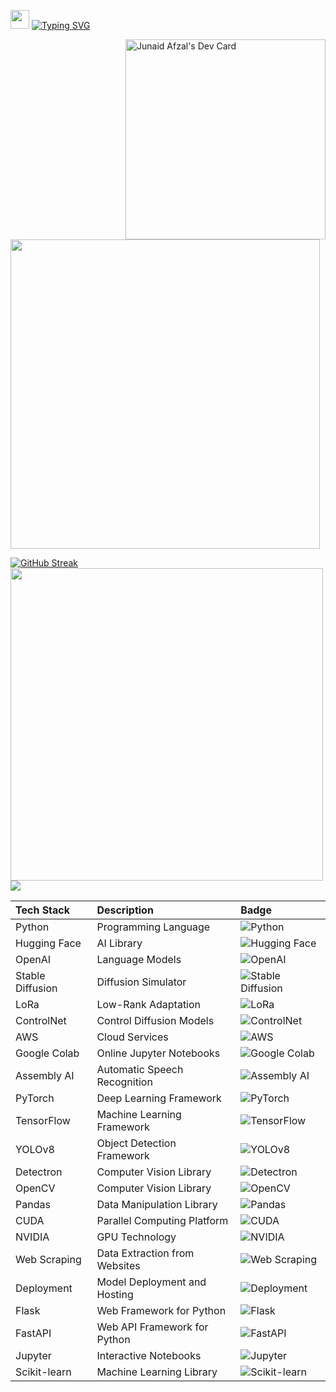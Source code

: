 <img src="https://media.giphy.com/media/WUlplcMpOCEmTGBtBW/giphy.gif" width="30"> [![Typing SVG](https://readme-typing-svg.demolab.com?font=Reggae+One&duration=1000&pause=800&color=831C95&multiline=true&width=435&lines=Junaid+Afzal;Machine+Learning+Engineer+)](https://git.io/typing-svg)


<a href="https://app.daily.dev/ImJunaidAfzal"><img align="right" src="https://api.daily.dev/devcards/d639079782a949158f0f1784f39bf870.png?r=9wo" width="320" alt="Junaid Afzal's Dev Card"/></a> 

<img src="https://github-readme-stats.vercel.app/api?username=imjunaidafzal&show_icons=true&theme=dark" width="495">


[![GitHub Streak](https://github-readme-streak-stats.herokuapp.com?user=imjunaidafzal&theme=dark&ring=DD2727)](https://git.io/streak-stats)
<br>
<img align="left" width="500" src="https://github-readme-stats.vercel.app/api/top-langs/?username=imjunaidafzal&layout=compact&theme=cobalt&hide_border=true"/>

<br>
<!-- <img align="right" src="https://github.com/imJunaidAfzal/imJunaidAfzal/blob/main/Ai_.gif" width="320" alt="AI"/>  -->
<br>
</p>


![](http://github-profile-summary-cards.vercel.app/api/cards/profile-details?username=imjunaidafzal&theme=2077)
<br>



Tech Stack       | Description                                           | Badge
:-----------------|:------------------------------------------------------|:---------------------------------------------------
Python           | Programming Language                                 | ![Python](https://img.shields.io/badge/Python-Programming%20Language-blue)
Hugging Face     | AI Library                                           | ![Hugging Face](https://img.shields.io/badge/Hugging%20Face-AI%20Library-ff69b4)
OpenAI           | Language Models                                      | ![OpenAI](https://img.shields.io/badge/OpenAI-Language%20Models-00cc55)
Stable Diffusion | Diffusion Simulator                                  | ![Stable Diffusion](https://img.shields.io/badge/Stable%20Diffusion-Diffusion%20Simulator-blue)
LoRa             | Low-Rank Adaptation                                  | ![LoRa](https://img.shields.io/badge/LoRa-Fine%20Tuning-blue)
ControlNet       | Control Diffusion Models                             | ![ControlNet](https://img.shields.io/badge/ControlNet-Control%20Diffusion%20Models-blue)
AWS              | Cloud Services                                       | ![AWS](https://img.shields.io/badge/AWS-Cloud%20Services-orange)
Google Colab     | Online Jupyter Notebooks                             | ![Google Colab](https://img.shields.io/badge/Google%20Colab-Notebooks-yellow)
Assembly AI      | Automatic Speech Recognition                         | ![Assembly AI](https://img.shields.io/badge/Assembly%20AI-Speech%20Recognition-green)
PyTorch          | Deep Learning Framework                              | ![PyTorch](https://img.shields.io/badge/PyTorch-Deep%20Learning-red)
TensorFlow       | Machine Learning Framework                           | ![TensorFlow](https://img.shields.io/badge/TensorFlow-Machine%20Learning-blue)
YOLOv8           | Object Detection Framework                           | ![YOLOv8](https://img.shields.io/badge/YOLOv8-Object%20Detection-yellowgreen)
Detectron        | Computer Vision Library                              | ![Detectron](https://img.shields.io/badge/Detectron-Computer%20Vision-lightgrey)
OpenCV           | Computer Vision Library                              | ![OpenCV](https://img.shields.io/badge/OpenCV-Computer%20Vision-brightgreen)
Pandas           | Data Manipulation Library                            | ![Pandas](https://img.shields.io/badge/Pandas-Data%20Manipulation-blueviolet)
CUDA             | Parallel Computing Platform                          | ![CUDA](https://img.shields.io/badge/CUDA-Parallel%20Computing-darkorange)
NVIDIA           | GPU Technology                                       | ![NVIDIA](https://img.shields.io/badge/NVIDIA-GPU%20Technology-76b900)
Web Scraping     | Data Extraction from Websites                        | ![Web Scraping](https://img.shields.io/badge/Web%20Scraping-Data%20Extraction-blue)
Deployment       | Model Deployment and Hosting                         | ![Deployment](https://img.shields.io/badge/Deployment-Model%20Deployment%20and%20Hosting-lightblue)
Flask            | Web Framework for Python                             | ![Flask](https://img.shields.io/badge/Flask-Web%20Framework-yellow)
FastAPI          | Web API Framework for Python                         | ![FastAPI](https://img.shields.io/badge/FastAPI-Web%20API%20Framework-green)
Jupyter          | Interactive Notebooks                                | ![Jupyter](https://img.shields.io/badge/Jupyter-Interactive%20Notebooks-orange)
Scikit-learn     | Machine Learning Library                             | ![Scikit-learn](https://img.shields.io/badge/Scikit%20learn-Machine%20Learning-lightgreen)

